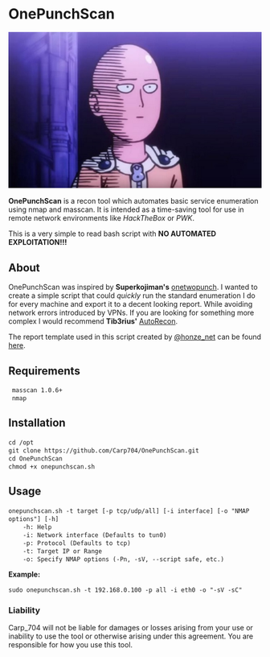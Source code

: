 # OnePunchScan
![](/one_punch_man_ok.jpg)

**OnePunchScan** is a recon tool which automates basic service enumeration using nmap and masscan. It is intended as a time-saving tool for use in remote network environments like *HackTheBox* or *PWK*.

This is a very simple to read bash script with **NO AUTOMATED EXPLOITATION!!!**

## About
OnePunchScan was inspired by **Superkojiman's** [onetwopunch](https://github.com/superkojiman/onetwopunch). I wanted to create a simple script that could *quickly* run the standard enumeration I do for every machine and export it to a decent looking report. While avoiding network errors introduced by VPNs. If you are looking for something more complex I would recommend **Tib3rius'** [AutoRecon](https://github.com/Tib3rius/AutoRecon).

The report template used in this script created by [@honze_net](https://twitter.com/honze_net) can be found [here](https://github.com/honze-net/nmap-bootstrap-xsl/).

## Requirements
```
 masscan 1.0.6+
 nmap
```
## Installation
```
cd /opt
git clone https://github.com/Carp704/OnePunchScan.git
cd OnePunchScan
chmod +x onepunchscan.sh
```
## Usage
```
onepunchscan.sh -t target [-p tcp/udp/all] [-i interface] [-o "NMAP options"] [-h]
    -h: Help
    -i: Network interface (Defaults to tun0)
    -p: Protocol (Defaults to tcp)
    -t: Target IP or Range
    -o: Specify NMAP options (-Pn, -sV, --script safe, etc.)
```

**Example:**
```
sudo onepunchscan.sh -t 192.168.0.100 -p all -i eth0 -o "-sV -sC"
```
### Liability
Carp_704 will not be liable for damages or losses arising from your use or inability to use the tool or otherwise arising under this agreement. 
You are responsible for how you use this tool. 



